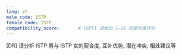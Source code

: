 ```yaml
---
lang: zh
male_code: ISTP
female_code: ISTP
compatibility_score:       # [GPT] 请给出 1–10 的契合度评分
---
```


[DR] 请分析 ISTP 男与 ISTP 女的契合度, 互补优势, 潜在冲突, 相处建议等

